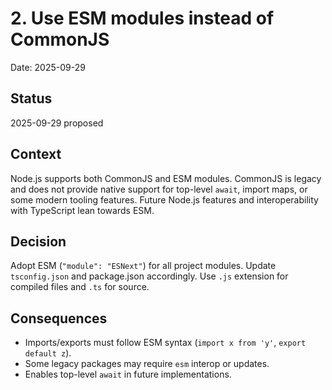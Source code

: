 # 2. Use ESM modules instead of CommonJS

Date: 2025-09-29

## Status

2025-09-29 proposed

## Context

Node.js supports both CommonJS and ESM modules. CommonJS is legacy and does not provide native support for top-level `await`, import maps, or some modern tooling features. Future Node.js features and interoperability with TypeScript lean towards ESM.

## Decision

Adopt ESM (`"module": "ESNext"`) for all project modules. Update `tsconfig.json` and package.json accordingly. Use `.js` extension for compiled files and `.ts` for source.

## Consequences

- Imports/exports must follow ESM syntax (`import x from 'y'`, `export default z`).
- Some legacy packages may require `esm` interop or updates.
- Enables top-level `await` in future implementations.
